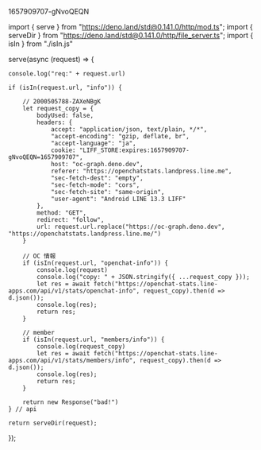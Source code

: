 1657909707-gNvoQEQN

import { serve } from "https://deno.land/std@0.141.0/http/mod.ts";
import { serveDir } from "https://deno.land/std@0.141.0/http/file_server.ts";
import { isIn } from "./isIn.js"

serve(async (request) => {

    console.log("req:" + request.url)

    if (isIn(request.url, "info")) {

        // 2000505788-ZAXeNBgK
        let request_copy = {
            bodyUsed: false,
            headers: {
                accept: "application/json, text/plain, */*",
                "accept-encoding": "gzip, deflate, br",
                "accept-language": "ja",
                cookie: "LIFF_STORE:expires:1657909707-gNvoQEQN=1657909707",
                host: "oc-graph.deno.dev",
                referer: "https://openchatstats.landpress.line.me",
                "sec-fetch-dest": "empty",
                "sec-fetch-mode": "cors",
                "sec-fetch-site": "same-origin",
                "user-agent": "Android LINE 13.3 LIFF"
            },
            method: "GET",
            redirect: "follow",
            url: request.url.replace("https://oc-graph.deno.dev", "https://openchatstats.landpress.line.me/")
        }

        // OC 情報
        if (isIn(request.url, "openchat-info")) {
            console.log(request)
            console.log("copy: " + JSON.stringify({ ...request_copy }));
            let res = await fetch("https://openchat-stats.line-apps.com/api/v1/stats/openchat-info", request_copy).then(d => d.json());
            console.log(res);
            return res;
        }

        // member
        if (isIn(request.url, "members/info")) {
            console.log(request_copy)
            let res = await fetch("https://openchat-stats.line-apps.com/api/v1/stats/members/info", request_copy).then(d => d.json());
            console.log(res);
            return res;
        }

        return new Response("bad!")
    } // api

    return serveDir(request);
});